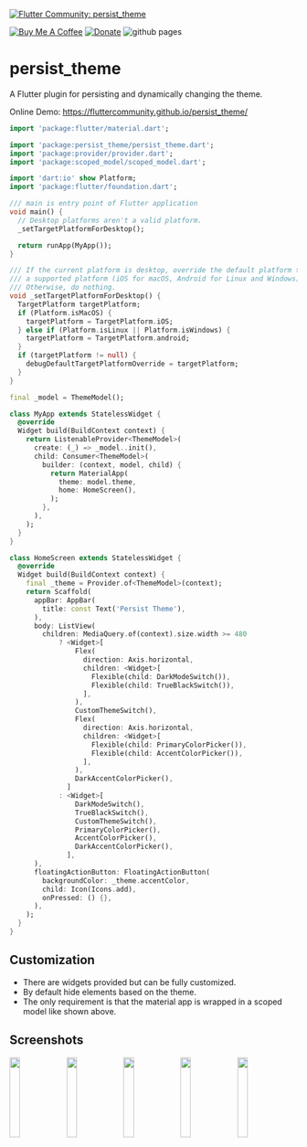 [![Flutter Community: persist_theme](https://fluttercommunity.dev/_github/header/persist_theme)](https://github.com/fluttercommunity/community)

[![Buy Me A Coffee](https://img.shields.io/badge/Donate-Buy%20Me%20A%20Coffee-yellow.svg)](https://www.buymeacoffee.com/rodydavis)
[![Donate](https://img.shields.io/badge/Donate-PayPal-green.svg)](https://www.paypal.com/cgi-bin/webscr?cmd=_s-xclick&hosted_button_id=WSH3GVC49GNNJ)
![github pages](https://github.com/fluttercommunity/persist_theme/workflows/github%20pages/badge.svg)

# persist_theme

A Flutter plugin for persisting and dynamically changing the theme.

Online Demo: https://fluttercommunity.github.io/persist_theme/

``` dart 
import 'package:flutter/material.dart';

import 'package:persist_theme/persist_theme.dart';
import 'package:provider/provider.dart';
import 'package:scoped_model/scoped_model.dart';

import 'dart:io' show Platform;
import 'package:flutter/foundation.dart';

/// main is entry point of Flutter application
void main() {
  // Desktop platforms aren't a valid platform.
  _setTargetPlatformForDesktop();

  return runApp(MyApp());
}

/// If the current platform is desktop, override the default platform to
/// a supported platform (iOS for macOS, Android for Linux and Windows).
/// Otherwise, do nothing.
void _setTargetPlatformForDesktop() {
  TargetPlatform targetPlatform;
  if (Platform.isMacOS) {
    targetPlatform = TargetPlatform.iOS;
  } else if (Platform.isLinux || Platform.isWindows) {
    targetPlatform = TargetPlatform.android;
  }
  if (targetPlatform != null) {
    debugDefaultTargetPlatformOverride = targetPlatform;
  }
}

final _model = ThemeModel();

class MyApp extends StatelessWidget {
  @override
  Widget build(BuildContext context) {
    return ListenableProvider<ThemeModel>(
      create: (_) => _model..init(),
      child: Consumer<ThemeModel>(
        builder: (context, model, child) {
          return MaterialApp(
            theme: model.theme,
            home: HomeScreen(),
          );
        },
      ),
    );
  }
}

class HomeScreen extends StatelessWidget {
  @override
  Widget build(BuildContext context) {
    final _theme = Provider.of<ThemeModel>(context);
    return Scaffold(
      appBar: AppBar(
        title: const Text('Persist Theme'),
      ),
      body: ListView(
        children: MediaQuery.of(context).size.width >= 480
            ? <Widget>[
                Flex(
                  direction: Axis.horizontal,
                  children: <Widget>[
                    Flexible(child: DarkModeSwitch()),
                    Flexible(child: TrueBlackSwitch()),
                  ],
                ),
                CustomThemeSwitch(),
                Flex(
                  direction: Axis.horizontal,
                  children: <Widget>[
                    Flexible(child: PrimaryColorPicker()),
                    Flexible(child: AccentColorPicker()),
                  ],
                ),
                DarkAccentColorPicker(),
              ]
            : <Widget>[
                DarkModeSwitch(),
                TrueBlackSwitch(),
                CustomThemeSwitch(),
                PrimaryColorPicker(),
                AccentColorPicker(),
                DarkAccentColorPicker(),
              ],
      ),
      floatingActionButton: FloatingActionButton(
        backgroundColor: _theme.accentColor,
        child: Icon(Icons.add),
        onPressed: () {},
      ),
    );
  }
}


```

## Customization

* There are widgets provided but can be fully customized.
* By default hide elements based on the theme.
* The only requirement is that the material app is wrapped in a scoped model like shown above.

## Screenshots

<img src="https://github.com/fluttercommunity/persist_theme/blob/master/screenshots/1.png" width="19%"> <img src="https://github.com/fluttercommunity/persist_theme/blob/master/screenshots/2.png" width="19%"> <img src="https://github.com/fluttercommunity/persist_theme/blob/master/screenshots/3.png" width="19%"> <img src="https://github.com/fluttercommunity/persist_theme/blob/master/screenshots/4.png" width="19%"> <img src="https://github.com/fluttercommunity/persist_theme/blob/master/screenshots/5.png" width="19%">
